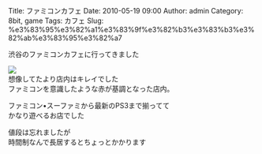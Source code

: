 Title: ファミコンカフェ
Date: 2010-05-19 09:00
Author: admin
Category: 8bit, game
Tags: カフェ
Slug: %e3%83%95%e3%82%a1%e3%83%9f%e3%82%b3%e3%83%b3%e3%82%ab%e3%83%95%e3%82%a7

渋谷のファミコンカフェに行ってきました

[![](http://farm4.static.flickr.com/3404/4615367438_8d0504566b_m.jpg)](http://www.flickr.com/photos/46200029@N06/4615367438/)  
想像してたより店内はキレイでした  
ファミコンを意識したような赤が基調となった店内。

ファミコン•スーファミから最新のPS3まで揃ってて  
かなり遊べるお店でした

値段は忘れましたが  
時間制なんで長居するとちょっとかかります
